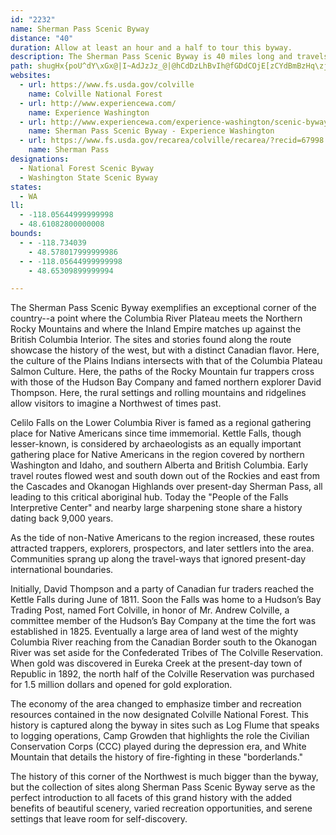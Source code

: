 ```yaml
---
id: "2232"
name: Sherman Pass Scenic Byway
distance: "40"
duration: Allow at least an hour and a half to tour this byway.
description: The Sherman Pass Scenic Byway is 40 miles long and travels from Republic, WA to Kettle Falls, WA. It passes through Washington's highest maintained pass, Sherman Pass.  Surround yourself with the rich history of Washington on the Sherman Pass Scenic Byway.
path: shugHx{poU^dY\xGx@|I~AdJzJz_@|@hCdDzLhBvIh@fGDdCOjE[zCYdBmBzHq\zjAgGhU}Jp\eE`J_BlCaC~CkDxDc_@v]}AfA}ArBy@xAsBrE_@lAc@tBi@pCwGre@e@rBc@~@_@r@s@j@vB|Gj@jA|@lAx@v@hAj@rDbAxAp@~@|@d@n@x@xBpAdGn@rBnArCzKxRtGxKzFnK`CpDnAfAhAd@lCPnr@YhGTlAVxAd@~M`HrDxA|T|KxEvCbBlAlB`B`H~HnB`BdAl@~@^lFdAfRfC~@RdAj@`Ax@n@~@d@`Ad@lBVtAF`DAfAM`BSvA_GdUeAlGwAxH_@~AyAfFwGhSe@`BUjCSbFC`RIn_BLrFN`C^dBd@fAf@v@rFvC^h@|DnHzFzLzBxF|AlFrAtG~@lI`G`m@^nG@rBKlCs@~KCrEX`DjBlId@rD?nDSlKHrAb@xEnBhWlVroCrBja@b@p[i@lb@@bERpBxBnKZpCFrAUvJC|Hx@bP?`EO`EoAdLIrCCfCLxB`AzHf@fEJjBErDUvGmCpk@s@|Lc@lEa@~B}@fDeBtEkHfQsG`OmAlByA`BsBpAeA^iHtD}AxAwAbBcB|BsClGy@~BcCrIyBfKsh@xiEaAzGaAjE}@fDeAlCkExJoVxg@c@xBoAhKw@rDqArCy@lAsBrA{D~A_CtAiA|A]x@{GjZwCvNmDfPsAdEoA`DiBlCqB~BuAdCw@rBoDzOa@fA}AtHi@~EObCSnTU|Ai@dBy@`BoFtEq@lA_A~Cy@xE{Ltm@gHhW_AlFsBvPy@lEaE~Lu@`DOjASnG?tDb@vGElBMfAi@dCeC|FSbAUjBDnBXdDZfBfDlMfD`OrBpHz@vEd@tH?zCKjEc@lD]`Am@bAeEpEmNrMw@~@eD`HsBpDcA^sA@}@KqBd@q@j@kArBc@rAEx@ErAFx@d@xBp@rA|AxAdAPp@IzA[vDwAhBEnBd@nA|@vC`DzA~@pARlDKnCm@`LgEfAWbDKrCPtTrDfAGfJsC~@I`BNdA`An@vArCtJx@tDNxCErESxBc@`DkClN]hC_AlMUzHm@zEUjA}DzJe@jBWzAOrDVlF`@jCpBxDrAfB~B~AbBl@pAV`DDzDeAhD}Cz@uArAsCrAyEb@{CTsPTsBl@cCt@}Bt@gA|@Yr@Fd@d@Rj@Nt@FnAGtHFfBx@`ILjCCtEUlKq@bG[dGKnDD|FKtB}@~CuBzEqF`Vm@tD\tEX~Md@dBlD|KRvAx@zD`@`ERlG?tJ^rGfBlQThGXhONrDn@lEnB`I\~BNfEIlEsBvPUvCDlC~BdX\pBn@~@j@^pEd@rAhAzApBtA~Bz@^x@Hx@Sr@s@d@y@nAiG|CgQd@mBb@q@XUh@InAd@|@fB~@jChAfDz@pDl@xE@`DQhDa@~Cy@|CgA|Cc@jCOdCXxBx@zCbAlBn@zB?pB_@`B}B|Bu@dAm@zA[fBIlKSxAuAjCcDzCcAxAiQ`h@yA~BgE`DoA^sAPsCQyDg@qB@_Bd@uA|@eAhAgDxF{B~B_F`GyBxDmEnKwEzRYxBAzDP`FC~BKzBU|Ai@zA}BdFi@dDKrBWbLApCHzCZtCR|C@zCk@dGIhBBbBZ|Al@dA~@hAhDfCXr@RnA@v@K~@Wj@[d@_AZiAFiASoAm@sAMyA^m@d@Uf@Yv@OfA?~@`E~Sj@pA`GxFhAtBP|COzBe@~BiB`F[rCj@|KpDnb@hA|GrCjHpLjNrAdChApCfF|RzOtk@j@pCl@tEx@zRh@tCdA~BbDtFl@dDZtIRbMb@jDdBnJlDzLxAfC\bAj@bFh@fN|@dKxAtEtBzFvBjDnBzBlBdF^fBNpABtBa@xDu@vM_BzSg@fK_Dxd@sBhM{@~CmBxEmCtDyClDqiAv~@w]|YcHlFy`@b\aI|FiBdAsClAyCdAuD~@k_@`D_G\aEl@sBj@eBdAaBxAcg@|g@kBpAy@Xy@RcADmBQ_AY_Bu@iF_FmAg@i@EmA?oAN_BbA}A`C_@pAc@hDEbB@tPQ`EcAhIwFnZu@zFKfBCpBDzENjC|@|FvF|T`B~Jz@fHjC`a@f@vFb@rCz@rDbBxEhBbDrBfChG~ElDpDrAzB~CnGvAfEhBjG|GnX`HjV
websites:
  - url: https://www.fs.usda.gov/colville
    name: Colville National Forest
  - url: http://www.experiencewa.com/
    name: Experience Washington
  - url: http://www.experiencewa.com/experience-washington/scenic-byways/sherman-pass.aspx
    name: Sherman Pass Scenic Byway - Experience Washington
  - url: https://www.fs.usda.gov/recarea/colville/recarea/?recid=67998
    name: Sherman Pass
designations:
  - National Forest Scenic Byway
  - Washington State Scenic Byway
states:
  - WA
ll:
  - -118.05644999999998
  - 48.61082800000008
bounds:
  - - -118.734039
    - 48.578017999999986
  - - -118.05644999999998
    - 48.65309899999994

---
```


The Sherman Pass Scenic Byway exemplifies an exceptional corner of the country--a point where the Columbia River Plateau meets the Northern Rocky Mountains and where the Inland Empire matches up against the British Columbia Interior. The sites and stories found along the route showcase the history of the west, but with a distinct Canadian flavor. Here, the culture of the Plains Indians intersects with that of the Columbia Plateau Salmon Culture. Here, the paths of the Rocky Mountain fur trappers cross with those of the Hudson Bay Company and famed northern explorer David Thompson. Here, the rural settings and rolling mountains and ridgelines allow visitors to imagine a Northwest of times past.

Celilo Falls on the Lower Columbia River is famed as a regional gathering place for Native Americans since time immemorial. Kettle Falls, though lesser-known, is considered by archaeologists as an equally important gathering place for Native Americans in the region covered by northern Washington and Idaho, and southern Alberta and British Columbia. Early travel routes flowed west and south down out of the Rockies and east from the Cascades and Okanogan Highlands over present-day Sherman Pass, all leading to this critical aboriginal hub. Today the "People of the Falls Interpretive Center" and nearby large sharpening stone share a history dating back 9,000 years.

As the tide of non-Native Americans to the region increased, these routes attracted trappers, explorers, prospectors, and later settlers into the area. Communities sprang up along the travel-ways that ignored present-day international boundaries.

Initially, David Thompson and a party of Canadian fur traders reached the Kettle Falls during June of 1811. Soon the Falls was home to a Hudson’s Bay Trading Post, named Fort Colville, in honor of Mr. Andrew Colville, a committee member of the Hudson’s Bay Company at the time the fort was established in 1825. Eventually a large area of land west of the mighty Columbia River reaching from the Canadian Border south to the Okanogan River was set aside for the Confederated Tribes of The Colville Reservation. When gold was discovered in Eureka Creek at the present-day town of Republic in 1892, the north half of the Colville Reservation was purchased for 1.5 million dollars and opened for gold exploration.

The economy of the area changed to emphasize timber and recreation resources contained in the now designated Colville National Forest. This history is captured along the byway in sites such as Log Flume that speaks to logging operations, Camp Growden that highlights the role the Civilian Conservation Corps (CCC) played during the depression era, and White Mountain that details the history of fire-fighting in these "borderlands."

The history of this corner of the Northwest is much bigger than the byway, but the collection of sites along Sherman Pass Scenic Byway serve as the perfect introduction to all facets of this grand history with the added benefits of beautiful scenery, varied recreation opportunities, and serene settings that leave room for self-discovery.
